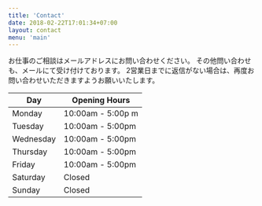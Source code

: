 ```yaml
---
title: 'Contact'
date: 2018-02-22T17:01:34+07:00
layout: contact
menu: 'main'
---
```


お仕事のご相談はメールアドレスにお問い合わせください。
その他問い合わせも、メールにて受け付けております。
2営業日までに返信がない場合は、再度お問い合わせいただきますようお願いいたします。

| Day       | Opening Hours   |
| --------- | --------------- |
|  Monday   | 10:00am - 5:00p m |
| Tuesday   | 10:00am - 5:00pm |
| Wednesday | 10:00am - 5:00pm |
| Thursday  | 10:00am - 5:00pm |
| Friday    | 10:00am - 5:00pm |
| Saturday  | Closed　　　　　　 | 
| Sunday 　 | Closed          |
